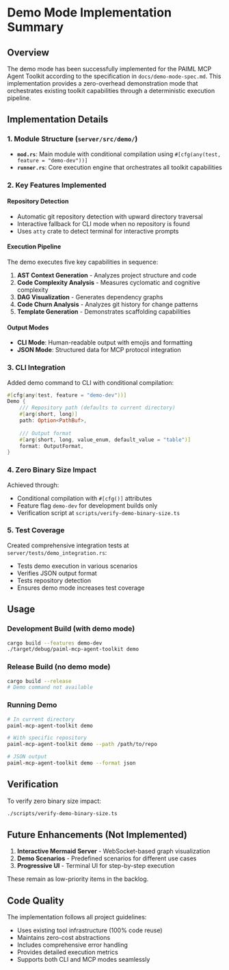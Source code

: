 # Demo Mode Implementation Summary

## Overview

The demo mode has been successfully implemented for the PAIML MCP Agent Toolkit according to the specification in `docs/demo-mode-spec.md`. This implementation provides a zero-overhead demonstration mode that orchestrates existing toolkit capabilities through a deterministic execution pipeline.

## Implementation Details

### 1. Module Structure (`server/src/demo/`)

- **`mod.rs`**: Main module with conditional compilation using `#[cfg(any(test, feature = "demo-dev"))]`
- **`runner.rs`**: Core execution engine that orchestrates all toolkit capabilities

### 2. Key Features Implemented

#### Repository Detection
- Automatic git repository detection with upward directory traversal
- Interactive fallback for CLI mode when no repository is found
- Uses `atty` crate to detect terminal for interactive prompts

#### Execution Pipeline
The demo executes five key capabilities in sequence:
1. **AST Context Generation** - Analyzes project structure and code
2. **Code Complexity Analysis** - Measures cyclomatic and cognitive complexity
3. **DAG Visualization** - Generates dependency graphs
4. **Code Churn Analysis** - Analyzes git history for change patterns
5. **Template Generation** - Demonstrates scaffolding capabilities

#### Output Modes
- **CLI Mode**: Human-readable output with emojis and formatting
- **JSON Mode**: Structured data for MCP protocol integration

### 3. CLI Integration

Added demo command to CLI with conditional compilation:
```rust
#[cfg(any(test, feature = "demo-dev"))]
Demo {
    /// Repository path (defaults to current directory)
    #[arg(short, long)]
    path: Option<PathBuf>,
    
    /// Output format
    #[arg(short, long, value_enum, default_value = "table")]
    format: OutputFormat,
}
```

### 4. Zero Binary Size Impact

Achieved through:
- Conditional compilation with `#[cfg()]` attributes
- Feature flag `demo-dev` for development builds only
- Verification script at `scripts/verify-demo-binary-size.ts`

### 5. Test Coverage

Created comprehensive integration tests at `server/tests/demo_integration.rs`:
- Tests demo execution in various scenarios
- Verifies JSON output format
- Tests repository detection
- Ensures demo mode increases test coverage

## Usage

### Development Build (with demo mode)
```bash
cargo build --features demo-dev
./target/debug/paiml-mcp-agent-toolkit demo
```

### Release Build (no demo mode)
```bash
cargo build --release
# Demo command not available
```

### Running Demo
```bash
# In current directory
paiml-mcp-agent-toolkit demo

# With specific repository
paiml-mcp-agent-toolkit demo --path /path/to/repo

# JSON output
paiml-mcp-agent-toolkit demo --format json
```

## Verification

To verify zero binary size impact:
```bash
./scripts/verify-demo-binary-size.ts
```

## Future Enhancements (Not Implemented)

1. **Interactive Mermaid Server** - WebSocket-based graph visualization
2. **Demo Scenarios** - Predefined scenarios for different use cases
3. **Progressive UI** - Terminal UI for step-by-step execution

These remain as low-priority items in the backlog.

## Code Quality

The implementation follows all project guidelines:
- Uses existing tool infrastructure (100% code reuse)
- Maintains zero-cost abstractions
- Includes comprehensive error handling
- Provides detailed execution metrics
- Supports both CLI and MCP modes seamlessly